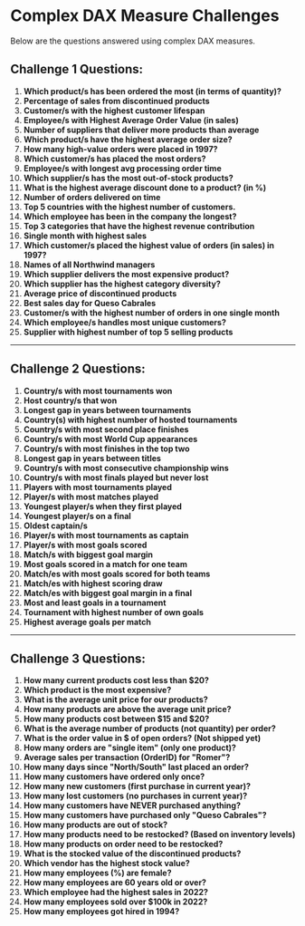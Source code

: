# Complex DAX Measure Challenges

Below are the questions answered using complex DAX measures.

## Challenge 1 Questions:

1. **Which product/s has been ordered the most (in terms of quantity)?**
2. **Percentage of sales from discontinued products**
3. **Customer/s with the highest customer lifespan**
4. **Employee/s with Highest Average Order Value (in sales)**
5. **Number of suppliers that deliver more products than average**
6. **Which product/s have the highest average order size?**
7. **How many high-value orders were placed in 1997?**
8. **Which customer/s has placed the most orders?**
9. **Employee/s with longest avg processing order time**
10. **Which supplier/s has the most out-of-stock products?**
11. **What is the highest average discount done to a product? (in %)**
12. **Number of orders delivered on time**
13. **Top 5 countries with the highest number of customers.**
14. **Which employee has been in the company the longest?**
15. **Top 3 categories that have the highest revenue contribution**
16. **Single month with highest sales**
17. **Which customer/s placed the highest value of orders (in sales) in 1997?**
18. **Names of all Northwind managers**
19. **Which supplier delivers the most expensive product?**
20. **Which supplier has the highest category diversity?**
21. **Average price of discontinued products**
22. **Best sales day for Queso Cabrales**
23. **Customer/s with the highest number of orders in one single month**
24. **Which employee/s handles most unique customers?**
25. **Supplier with highest number of top 5 selling products**

---

## Challenge 2 Questions:

1. **Country/s with most tournaments won**
2. **Host country/s that won**
3. **Longest gap in years between tournaments**
4. **Country(s) with highest number of hosted tournaments**
5. **Country/s with most second place finishes**
6. **Country/s with most World Cup appearances**
7. **Country/s with most finishes in the top two**
8. **Longest gap in years between titles**
9. **Country/s with most consecutive championship wins**
10. **Country/s with most finals played but never lost**
11. **Players with most tournaments played**
12. **Player/s with most matches played**
13. **Youngest player/s when they first played**
14. **Youngest player/s on a final**
15. **Oldest captain/s**
16. **Player/s with most tournaments as captain**
17. **Player/s with most goals scored**
18. **Match/s with biggest goal margin**
19. **Most goals scored in a match for one team**
20. **Match/es with most goals scored for both teams**
21. **Match/es with highest scoring draw**
22. **Match/es with biggest goal margin in a final**
23. **Most and least goals in a tournament**
24. **Tournament with highest number of own goals**
25. **Highest average goals per match**

---

## Challenge 3 Questions:

1. **How many current products cost less than $20?**
2. **Which product is the most expensive?**
3. **What is the average unit price for our products?**
4. **How many products are above the average unit price?**
5. **How many products cost between $15 and $20?**
6. **What is the average number of products (not quantity) per order?**
7. **What is the order value in $ of open orders? (Not shipped yet)**
8. **How many orders are "single item" (only one product)?**
9. **Average sales per transaction (OrderID) for "Romer"?**
10. **How many days since "North/South" last placed an order?**
11. **How many customers have ordered only once?**
12. **How many new customers (first purchase in current year)?**
13. **How many lost customers (no purchases in current year)?**
14. **How many customers have NEVER purchased anything?**
15. **How many customers have purchased only "Queso Cabrales"?**
16. **How many products are out of stock?**
17. **How many products need to be restocked? (Based on inventory levels)**
18. **How many products on order need to be restocked?**
19. **What is the stocked value of the discontinued products?**
20. **Which vendor has the highest stock value?**
21. **How many employees (%) are female?**
22. **How many employees are 60 years old or over?**
23. **Which employee had the highest sales in 2022?**
24. **How many employees sold over $100k in 2022?**
25. **How many employees got hired in 1994?**
